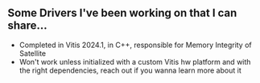 ## Some Drivers I've been working on that I can share...

- Completed in Vitis 2024.1, in C++, responsible for Memory Integrity of Satellite
- Won't work unless initialized with a custom Vitis hw platform and with the right dependencies, reach out if you wanna learn more about it
